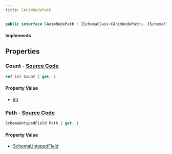 ```yaml
---
title: CAnimNodePath
---
```


```csharp
public interface CAnimNodePath : ISchemaClass<CAnimNodePath>, ISchemaField, ISchemaClass, INativeHandle
```

#### Implements

## Properties

### **Count** - [Source Code](https://github.com/swiftly-solution/swiftlys2/blob/main/managed/src/SwiftlyS2.Generated/Schemas/Interfaces/CAnimNodePath.cs#L19)

```csharp
ref int Count { get; }
```

#### Property Value

- [int](https://learn.microsoft.com/dotnet/api/system.int32)

### **Path** - [Source Code](https://github.com/swiftly-solution/swiftlys2/blob/main/managed/src/SwiftlyS2.Generated/Schemas/Interfaces/CAnimNodePath.cs#L17)

```csharp
SchemaUntypedField Path { get; }
```

#### Property Value

- [SchemaUntypedField](/docs/api/shared/schemas/schemauntypedfield)

